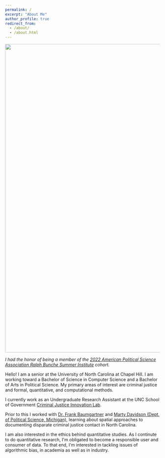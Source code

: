 ```yaml
---
permalink: /
excerpt: "About Me"
author_profile: true
redirect_from: 
  - /about/
  - /about.html
---
```


<center><img src="../images/RBSI_2022.jpg" width="1000"/></center>

*I had the honor of being a member of the [2022 American Political Science Association Ralph Bunche
 Summer Institute](https://www.apsanet.org/DIVERSITY/Ralph-Bunche-Summer-Institute/About-the-RBSI-Program) cohort.*

Hello! I am a senior at the University of North Carolina at Chapel Hill. I am working toward a Bachelor of Science in Computer Science and a Bachelor of Arts in Political Science. My primary areas of interest are criminal justice and formal, quantitative, and computational methods.

I currently work as an Undergraduate Research Assistant at the UNC School of Government [Criminal Justice Innovation Lab](https://cjil.sog.unc.edu/).

Prior to this I worked with [Dr. Frank Baumgartner](https://fbaum.unc.edu/) and [Marty Davidson (Dept. of Political Science, Michigan)](https://www.martydavidson.com/), learning about spatial approaches to documenting disparate criminal justice contact in North Carolina.

I am also interested in the ethics behind quantitative studies. As I continute to do quantitative research, I'm obligated to become a responsible user and consumer of data. To that end, I'm interested in tackling issues of algorithmic bias, in academia as well as in industry.
